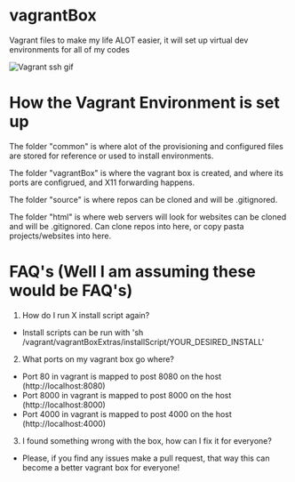 # vagrantBox

Vagrant files to make my life ALOT easier, it will set up virtual dev environments for all of my codes

![Vagrant ssh gif](http://i.imgur.com/WTwbWYz.gif)

# How the Vagrant Environment is set up

The folder "common" is where alot of the provisioning and configured files are stored for reference or used to install environments.

The folder "vagrantBox" is where the vagrant box is created, and where its ports are configrued, and X11 forwarding happens.

The folder "source" is where repos can be cloned and will be .gitignored.

The folder "html" is where web servers will look for websites can be cloned and will be .gitignored. Can clone repos into here, or copy pasta projects/websites into here.

# FAQ's (Well I am assuming these would be FAQ's)

1. How do I run X install script again?
- Install scripts can be run with  'sh /vagrant/vagrantBoxExtras/installScript/YOUR_DESIRED_INSTALL'

2. What ports on my vagrant box go where?
- Port 80 in vagrant is mapped to post 8080 on the host (http://localhost:8080)
- Port 8000 in vagrant is mapped to post 8000 on the host (http://localhost:8000)
- Port 4000 in vagrant is mapped to post 4000 on the host (http://localhost:4000)

3. I found something wrong with the box, how can I fix it for everyone?
- Please, if you find any issues make a pull request, that way this can become a better vagrant box for everyone!
